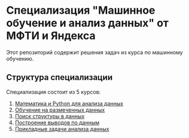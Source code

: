 # Специализация "Машинное обучение и анализ данных" от МФТИ и Яндекса

Этот репозиторий содержит решения задач из курса по машинному обучению. 

## Структура специализации
Специализация состоит из 5 курсов:
  1. [Математика и Python для анализа данных](/1.%20Mathematics%20and%20Python)
  2. [Обучение на размеченных данных]()
  3. [Поиск структуры в данных]()
  4. [Построение выводов по данным]()
  5. [Прикладные задачи анализа данных]()
  
